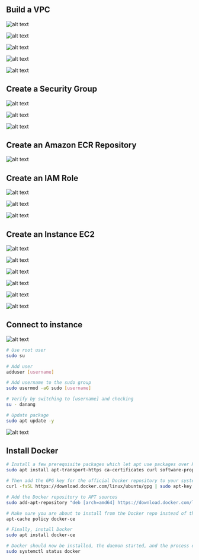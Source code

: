 ## Build a VPC

![alt text](image.png)

![alt text](image-1.png)

![alt text](image-2.png)

![alt text](image-3.png)

![alt text](image-4.png)

## Create a Security Group

![alt text](image-5.png)

![alt text](image-6.png)

![alt text](image-7.png)

## Create an Amazon ECR Repository

![alt text](image-8.png)

## Create an IAM Role

![alt text](image-9.png)

![alt text](image-10.png)

![alt text](image-11.png)

## Create an Instance EC2

![alt text](image-12.png)

![alt text](image-13.png)

![alt text](image-14.png)

![alt text](image-15.png)

![alt text](image-16.png)

![alt text](image-17.png)

## Connect to instance

![alt text](image-19.png)

```bash
# Use root user
sudo su

# Add user
adduser [username]

# Add username to the sudo group
sudo usermod -aG sudo [username]

# Verify by switching to [username] and checking
su - danang

# Update package
sudo apt update -y
```

![alt text](image-21.png)

## Install Docker

```bash
# Install a few prerequisite packages which let apt use packages over HTTPS
sudo apt install apt-transport-https ca-certificates curl software-properties-common

# Then add the GPG key for the official Docker repository to your system
curl -fsSL https://download.docker.com/linux/ubuntu/gpg | sudo apt-key add -

# Add the Docker repository to APT sources
sudo add-apt-repository "deb [arch=amd64] https://download.docker.com/linux/ubuntu focal stable"

# Make sure you are about to install from the Docker repo instead of the default Ubuntu repo
apt-cache policy docker-ce

# Finally, install Docker
sudo apt install docker-ce

# Docker should now be installed, the daemon started, and the process enabled to start on boot. Check that it’s running
sudo systemctl status docker
```
